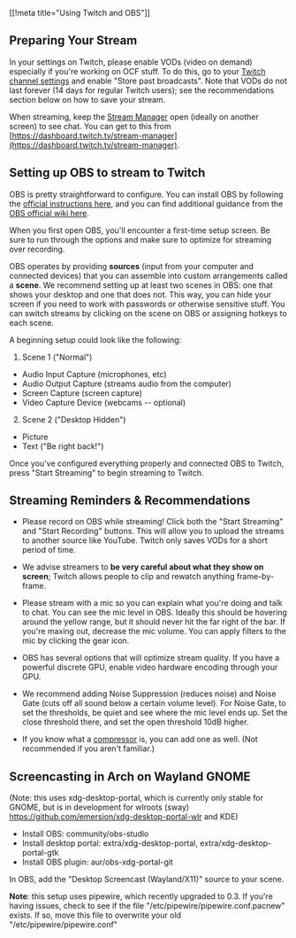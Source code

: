 [[!meta title="Using Twitch and OBS"]]

## Preparing Your Stream

In your settings on Twitch, please enable VODs (video on demand) especially if you're working on OCF stuff. To do this, go to your [Twitch channel settings](https://dashboard.twitch.tv/settings/channel) and enable "Store past broadcasts". Note that VODs do not last forever (14 days for regular Twitch users); see the recommendations section below on how to save your stream.

When streaming, keep the [Stream Manager](https://dashboard.twitch.tv/stream-manager) open (ideally on another screen) to see chat. You can get to this from [https://dashboard.twitch.tv/stream-manager](https://dashboard.twitch.tv/stream-manager).

## Setting up OBS to stream to Twitch

OBS is pretty straightforward to configure. You can install OBS by following the [official instructions here](https://obsproject.com/wiki/Install-Instructions), and you can find additional guidance from the [OBS official wiki here](https://obsproject.com/wiki/).

When you first open OBS, you'll encounter a first-time setup screen. Be sure to run through the options and make sure to optimize for streaming over recording.

OBS operates by providing **sources** (input from your computer and connected devices) that you can assemble into custom arrangements called a **scene**. We recommend setting up at least two scenes in OBS: one that shows your desktop and one that does not. This way, you can hide your screen if you need to work with passwords or otherwise sensitive stuff. You can switch streams by clicking on the scene on OBS or assigning hotkeys to each scene.

A beginning setup could look like the following:

1. Scene 1 ("Normal")
  - Audio Input Capture (microphones, etc)
  - Audio Output Capture (streams audio from the computer)
  - Screen Capture (screen capture)
  - Video Capture Device (webcams -- optional)
2. Scene 2 ("Desktop Hidden")
  - Picture
  - Text ("Be right back!")

Once you've configured everything properly and connected OBS to Twitch, press "Start Streaming" to begin streaming to Twitch.

## Streaming Reminders & Recommendations

- Please record on OBS while streaming! Click both the "Start Streaming" and "Start Recording" buttons. This will allow you to upload the streams to another source like YouTube. Twitch only saves VODs for a short period of time.

- We advise streamers to **be very careful about what they show on screen**; Twitch allows people to clip and rewatch anything frame-by-frame.

- Please stream with a mic so you can explain what you're doing and talk to chat. You can see the mic level in OBS. Ideally this should be hovering around the yellow range, but it should never hit the far right of the bar. If you're maxing out, decrease the mic volume. You can apply filters to the mic by clicking the gear icon.

- OBS has several options that will optimize stream quality. If you have a powerful discrete GPU, enable video hardware encoding through your GPU.

- We recommend adding Noise Suppression (reduces noise) and Noise Gate (cuts off all sound below a certain volume level). For Noise Gate, to set the thresholds, be quiet and see where the mic level ends up. Set the close threshold there, and set the open threshold 10dB higher.

- If you know what a [compressor](https://en.wikipedia.org/wiki/Dynamic_range_compression) is, you can add one as well. (Not recommended if you aren't familiar.)

## Screencasting in Arch on Wayland GNOME

(Note: this uses xdg-desktop-portal, which is currently only stable for GNOME, but is in development for wlroots (sway) https://github.com/emersion/xdg-desktop-portal-wlr and KDE)

- Install OBS: community/obs-studio
- Install desktop portal: extra/xdg-desktop-portal, extra/xdg-desktop-portal-gtk
- Install OBS plugin: aur/obs-xdg-portal-git

In OBS, add the "Desktop Screencast (Wayland/X11)" source to your scene.

**Note**: this setup uses pipewire, which recently upgraded to 0.3. If you're having issues, check to see if the file "/etc/pipewire/pipewire.conf.pacnew" exists.
If so, move this file to overwrite your old "/etc/pipewire/pipewire.conf"
